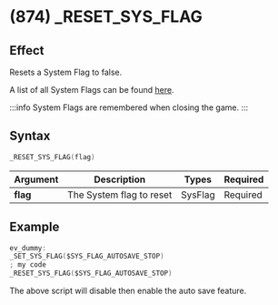 # (874) _RESET_SYS_FLAG

## Effect

Resets a System Flag to false.

A list of all System Flags can be found [here](../../../dictionary/system-flags.md).

:::info
System Flags are remembered when closing the game.
:::

## Syntax

```c
_RESET_SYS_FLAG(flag)
```

| Argument | Description | Types | Required |
| - | - | - | - |
| **flag** | The System flag to reset | SysFlag | Required |

## Example

```c
ev_dummy:
_SET_SYS_FLAG($SYS_FLAG_AUTOSAVE_STOP)
; my code
_RESET_SYS_FLAG($SYS_FLAG_AUTOSAVE_STOP)
```

The above script will disable then enable the auto save feature.

